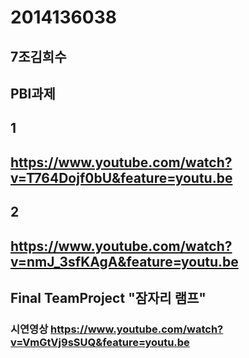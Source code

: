 # 2014136038
## 7조김희수
## PBl과제
## 1
## https://www.youtube.com/watch?v=T764Dojf0bU&feature=youtu.be
## 2
## https://www.youtube.com/watch?v=nmJ_3sfKAgA&feature=youtu.be  
## Final TeamProject "잠자리 램프"
### 시연영상 https://www.youtube.com/watch?v=VmGtVj9sSUQ&feature=youtu.be
